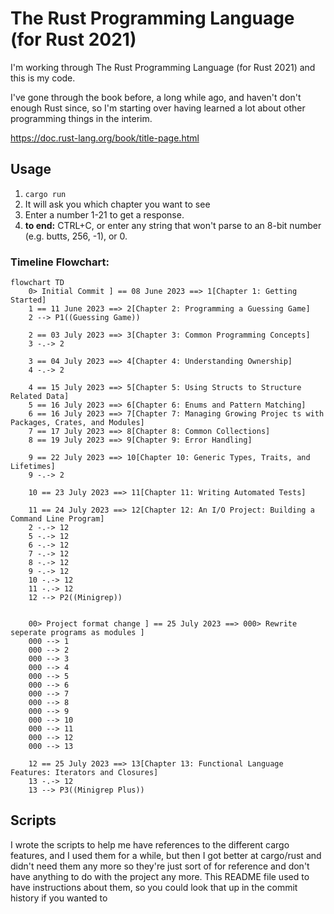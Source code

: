 # The Rust Programming Language (for Rust 2021)

I'm working through The Rust Programming Language (for Rust 2021) and this is my code.

I've gone through the book before, a long while ago, and haven't don't enough Rust since, so I'm starting over having learned a lot about other programming things in the interim.

https://doc.rust-lang.org/book/title-page.html

## Usage

1. `cargo run`
2. It will ask you which chapter you want to see
3. Enter a number 1-21 to get a response.
4. **to end:** CTRL+C, or enter any string that won't parse to an 8-bit number (e.g. butts, 256, -1), or 0.


### Timeline Flowchart: 

```mermaid 
flowchart TD
    0> Initial Commit ] == 08 June 2023 ==> 1[Chapter 1: Getting Started]
    1 == 11 June 2023 ==> 2[Chapter 2: Programming a Guessing Game]
    2 --> P1((Guessing Game))

    2 == 03 July 2023 ==> 3[Chapter 3: Common Programming Concepts]
    3 -.-> 2

    3 == 04 July 2023 ==> 4[Chapter 4: Understanding Ownership]
    4 -.-> 2

    4 == 15 July 2023 ==> 5[Chapter 5: Using Structs to Structure Related Data]
    5 == 16 July 2023 ==> 6[Chapter 6: Enums and Pattern Matching]
    6 == 16 July 2023 ==> 7[Chapter 7: Managing Growing Projec ts with Packages, Crates, and Modules]
    7 == 17 July 2023 ==> 8[Chapter 8: Common Collections]
    8 == 19 July 2023 ==> 9[Chapter 9: Error Handling]

    9 == 22 July 2023 ==> 10[Chapter 10: Generic Types, Traits, and Lifetimes]
    9 -.-> 2

    10 == 23 July 2023 ==> 11[Chapter 11: Writing Automated Tests]

    11 == 24 July 2023 ==> 12[Chapter 12: An I/O Project: Building a Command Line Program]
    2 -.-> 12
    5 -.-> 12
    6 -.-> 12
    7 -.-> 12
    8 -.-> 12
    9 -.-> 12
    10 -.-> 12
    11 -.-> 12
    12 --> P2((Minigrep))


    00> Project format change ] == 25 July 2023 ==> 000> Rewrite seperate programs as modules ]
    000 --> 1
    000 --> 2
    000 --> 3
    000 --> 4
    000 --> 5
    000 --> 6
    000 --> 7
    000 --> 8
    000 --> 9
    000 --> 10
    000 --> 11
    000 --> 12
    000 --> 13

    12 == 25 July 2023 ==> 13[Chapter 13: Functional Language Features: Iterators and Closures]
    13 -.-> 12
    13 --> P3((Minigrep Plus))
```

## Scripts

I wrote the scripts to help me have references to the different cargo features, and I used them for a while, but then I got better at cargo/rust and didn't need them any more so they're just sort of for reference and don't have anything to do with the project any more.  This README file used to have instructions about them, so you could look that up in the commit history if you wanted to